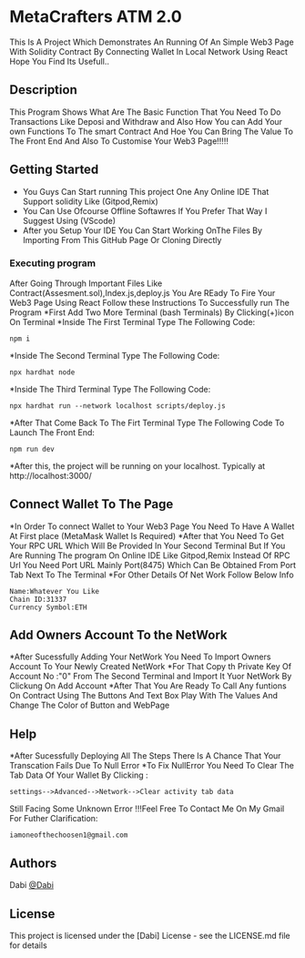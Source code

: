 # MetaCrafters ATM 2.0

This Is A Project Which Demonstrates An Running Of An Simple Web3 Page With Solidity Contract By Connecting Wallet In Local Network Using React Hope You Find Its Usefull..

## Description

This Program Shows What Are The Basic Function That You Need To Do Transactions Like Deposi and Withdraw and Also How You can Add Your own Functions To The smart Contract And Hoe You Can Bring The Value To The Front End And Also To Customise Your Web3 Page!!!!!

## Getting Started
* You Guys Can Start running This project One Any Online IDE That Support solidity Like (Gitpod,Remix)
* You Can Use Ofcourse Offline Softawres If You Prefer That Way I Suggest Using (VScode)
* After you Setup Your IDE You Can Start Working OnThe Files By Importing From This GitHub Page Or Cloning Directly 

### Executing program

After Going Through Important Files Like Contract(Assesment.sol),Index.js,deploy.js You Are REady To Fire Your Web3 Page Using React Follow these Instructions To Successfully run The Program
*First Add Two More Terminal (bash Terminals) By Clicking(+)icon On Terminal
*Inside The First Terminal Type The Following Code:
````
npm i
````
*Inside The Second Terminal Type The Following Code:
````
npx hardhat node
````
*Inside The Third Terminal Type The Following Code:
````
npx hardhat run --network localhost scripts/deploy.js
````
*After That Come Back To The Firt Terminal Type The Following Code To Launch The Front End:
````
npm run dev
````
*After this, the project will be running on your localhost. Typically at http://localhost:3000/

## Connect Wallet To The Page
*In Order To connect Wallet to Your Web3 Page You Need To Have A Wallet At First place (MetaMask Wallet Is Required)
*After that You Need To Get Your RPC URL Which Will Be Provided In Your Second Terminal
But If You Are Running The program On Online IDE Like Gitpod,Remix Instead Of RPC Url You Need Port URL Mainly Port(8475) Which Can Be Obtained From Port Tab Next To The Terminal
*For Other Details Of Net Work Follow Below Info
````
Name:Whatever You Like
Chain ID:31337
Currency Symbol:ETH
````
## Add Owners Account To the NetWork
*After Sucessfully Adding Your NetWork You Need To Import Owners Account To Your Newly Created NetWork
*For That Copy th Private Key Of Account No :"0" From The Second Terminal and Import It Yuor NetWork By Clickung On Add Account 
*After That You Are Ready To Call Any funtions On Contract Using The Buttons And Text Box Play With The Values And Change The Color of Button and WebPage
## Help
*After Sucessfully Deploying All The Steps There Is A Chance That Your Transcation Fails Due To Null Error
*To Fix NullError You Need To Clear The Tab Data Of Your Wallet By Clicking :
````
settings-->Advanced-->Network-->Clear activity tab data
````
Still Facing Some Unknown Error !!!Feel Free To Contact Me On My Gmail For Futher Clarification:
````
iamoneofthechoosen1@gmail.com
````

## Authors

Dabi 
[@Dabi](iamoneofthechoosen1@gmial.com)


## License

This project is licensed under the [Dabi] License - see the LICENSE.md file for details

